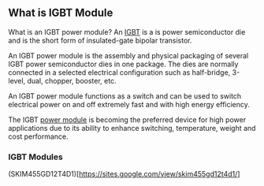 ## What is IGBT Module

What is an IGBT power module?
An [IGBT](https://www.slw-ele.com/) is a is power semiconductor die and is the short form of insulated-gate bipolar transistor.

An IGBT power module is the assembly and physical packaging of several IGBT power semiconductor dies in one package. The dies are normally connected in a selected electrical configuration such as half-bridge, 3-level, dual, chopper, booster, etc.

An IGBT power module functions as a switch and can be used to switch electrical power on and off extremely fast and with high energy efficiency.

The IGBT [power module](https://www.shunlongwei.com) is becoming the preferred device for high power applications due to its ability to enhance switching, temperature, weight and cost performance.

### IGBT Modules
(SKIM455GD12T4D1)[https://sites.google.com/view/skim455gd12t4d1/]
